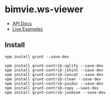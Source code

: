 # bimvie.ws-viewer

 * [API Docs](http://opensourcebim.github.io/bimvie.ws-viewer/docs/)
 * [Live Examples](http://opensourcebim.github.io/bimvie.ws-viewer/examples/)
 
## Install

````
npm install grunt --save-dev

npm install grunt-contrib-uglify --save-dev
npm install grunt-contrib-jshint --save-dev
npm install grunt-contrib-concat --save-dev
npm install grunt-contrib-clean --save-dev
npm install grunt-contrib-yuidoc --save-dev
npm install grunt-contrib-copy --save-dev
npm install grunt-contrib-jasmine --save-dev

````

